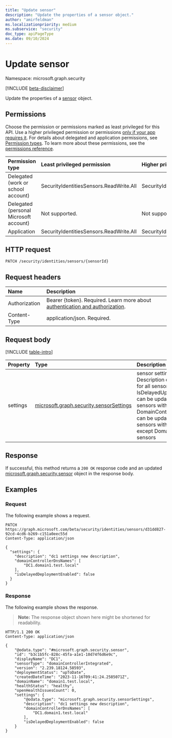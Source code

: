 ```yaml
---
title: "Update sensor"
description: "Update the properties of a sensor object."
author: "amirfeldman"
ms.localizationpriority: medium
ms.subservice: "security"
doc_type: apiPageType
ms.date: 09/10/2024
---
```


# Update sensor

Namespace: microsoft.graph.security

[!INCLUDE [beta-disclaimer](../../includes/beta-disclaimer.md)]

Update the properties of a [sensor](../resources/security-sensor.md) object.

## Permissions

Choose the permission or permissions marked as least privileged for this API. Use a higher privileged permission or permissions [only if your app requires it](/graph/permissions-overview#best-practices-for-using-microsoft-graph-permissions). For details about delegated and application permissions, see [Permission types](/graph/permissions-overview#permission-types). To learn more about these permissions, see the [permissions reference](/graph/permissions-reference).

<!-- {
  "blockType": "permissions",
  "name": "security-sensor-update-permissions"
}
-->
|Permission type|Least privileged permission|Higher privileged permissions|
|:---|:---|:---|
|Delegated (work or school account)|SecurityIdentitiesSensors.ReadWrite.All|SecurityIdentitiesSensors.ReadWrite.All|
|Delegated (personal Microsoft account)|Not supported.|Not supported.|
|Application|SecurityIdentitiesSensors.ReadWrite.All|SecurityIdentitiesSensors.ReadWrite.All|

## HTTP request

<!-- {
  "blockType": "ignored"
}
-->
``` http
PATCH /security/identities/sensors/{sensorId}
```

## Request headers

|Name|Description|
|:---|:---|
|Authorization|Bearer {token}. Required. Learn more about [authentication and authorization](/graph/auth/auth-concepts).|
|Content-Type|application/json. Required.|

## Request body

[!INCLUDE [table-intro](../../includes/update-property-table-intro.md)]

|Property|Type|Description|
|:---|:---|:---|
|settings|[microsoft.graph.security.sensorSettings](../resources/security-sensorsettings.md)|sensor settings information. Description can be updated for all sensors types, IsDelayedUpdateEnabled can be updated for all sensors with version < 3.X, DomainControllerDnsNames can be updated for all sensors with version < 3.X except Domain Controllers sensors |



## Response

If successful, this method returns a `200 OK` response code and an updated [microsoft.graph.security.sensor](../resources/security-sensor.md) object in the response body.

## Examples

### Request

The following example shows a request.
<!-- {
  "blockType": "request",
  "sampleKeys": ["d31dd827-92cd-4cd6-b269-c151a0eec55d"],
  "name": "update_sensor"
}
-->
``` http
PATCH https://graph.microsoft.com/beta/security/identities/sensors/d31dd827-92cd-4cd6-b269-c151a0eec55d
Content-Type: application/json

{
  "settings": {
    "description": "dc1 settings new description",
    "domainControllerDnsNames": [
        "DC1.domain1.test.local"
    ],
    "isDelayedDeploymentEnabled": false
  }
}
```


### Response

The following example shows the response.
>**Note:** The response object shown here might be shortened for readability.
<!-- {
  "blockType": "response",
  "@odata.type": "microsoft.graph.security.sensor",
  "truncated": true,
  "name": "update_sensor"
}
-->
``` http
HTTP/1.1 200 OK
Content-Type: application/json

{
    "@odata.type": "#microsoft.graph.security.sensor",
    "id": "b3c1b5fc-828c-45fa-a1e1-10d74f6d6e9c",
    "displayName": "DC1",
    "sensorType": "domainControllerIntegrated",
    "version": "2.239.18124.58593",
    "deploymentStatus": "upToDate",
    "createdDateTime": "2023-11-16T09:41:24.2585071Z",
    "domainName": "domain1.test.local",
    "healthStatus": "healthy",
    "openHealthIssuesCount": 0,
    "settings": {
        "@odata.type": "microsoft.graph.security.sensorSettings",
        "description": "dc1 settings new description",
        "domainControllerDnsNames": [
            "DC1.domain1.test.local"
        ],
        "isDelayedDeploymentEnabled": false
    }
}
```
